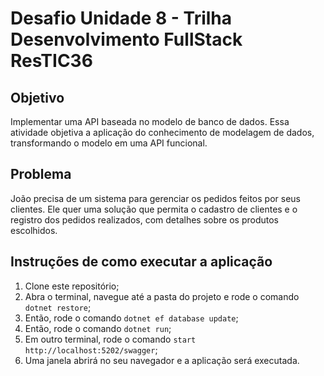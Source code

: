 # Desafio Unidade 8 - Trilha Desenvolvimento FullStack ResTIC36

## Objetivo

Implementar uma API baseada no modelo de banco de dados. Essa atividade objetiva a aplicação do conhecimento de modelagem de dados, transformando o modelo em uma API funcional.

## Problema

João precisa de um sistema para gerenciar os pedidos feitos por seus clientes. Ele quer uma solução que permita o cadastro de clientes e o registro dos pedidos realizados, com detalhes sobre os produtos escolhidos.

## Instruções de como executar a aplicação

1. Clone este repositório;
2. Abra o terminal, navegue até a pasta do projeto e rode o comando `dotnet restore`;
3. Então, rode o comando `dotnet ef database update`;
4. Então, rode o comando `dotnet run`;
5. Em outro terminal, rode o comando `start http://localhost:5202/swagger`;
6. Uma janela abrirá no seu navegador e a aplicação será executada.

